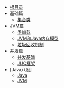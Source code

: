 - [根目录](/README)
- 基础篇
  - [集合类](/编程语言/Java/Java集合.md)
- JVM篇
  - [类加载](/编程语言/Java/JVM内存模型.md)
  - [JVM和Java内存模型](/编程语言/Java/JVM内存模型2.md)
  - [垃圾回收机制](/编程语言/Java/GC.md)
- 并发篇
  - [并发基础](/编程语言/Java/多线程并发.md)
  - [JUC框架](/编程语言/Java/JUC.md)
- [Java八股]
  - [Java](/编程语言/Java/Java语法八股.md)
  - [JVM](/编程语言/Java/JVM八股.md)
